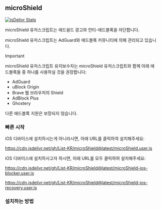 ## microShield

[![jsDelivr Stats](https://data.jsdelivr.com/v1/package/gh/List-KR/microShield/badge)](https://www.jsdelivr.com/package/gh/List-KR/microShield)

microShield 유저스크립트는 애드쉴드 광고와 안티-애드블록을 차단합니다.

microShield 유저스크립트는 AdGuard와 애드블록 커뮤니티에 의해 관리되고 있습니다.

> [!IMPORTANT]
> microShield 유저스크립트 유지보수자는 microShield 유저스크립트와 함께 아래 애드블록들 중 하나를 사용하실 것을 권장합니다:
> - AdGuard
> - uBlock Origin
> - Brave 웹 브라우저의 Shield
> - AdBlock Plus
> - Ghostery
>
> 다른 애드블록 지원은 보장되지 않습니다.

### 빠른 시작
iOS 디바이스에 설치하시는게 아니라시면, 아래 URL를 클릭하여 설치해주세요:

https://cdn.jsdelivr.net/gh/List-KR/microShield@latest/microShield.user.js

iOS 디바이스에 설치하사고자 하시면, 아래 URL를 모두 클릭하여 설치해주세요:

https://cdn.jsdelivr.net/gh/List-KR/microShield@latest/microShield-ios-blocker.user.js

https://cdn.jsdelivr.net/gh/List-KR/microShield@latest/microShield-ios-recovery.user.js

### 설치하는 방법
